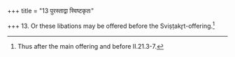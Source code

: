 +++
title = "13 पुरस्ताद्वा स्विष्टकृतः"

+++
13. Or these libations may be offered before the Sviṣṭakr̥t-offering.[^1]  

[^1]: Thus after the main offering and before II.21.3-7. 
